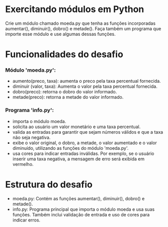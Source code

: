 # Exercitando módulos em Python
Crie um módulo chamado moeda.py 
que tenha as funções incorporadas aumentar(), diminuir(), dobro() e metade(). 
Faça também um programa que importe esse módulo e use algumas dessas funções.

# Funcionalidades do desafio
### Módulo 'moeda.py':
- aumento(preco, taxa): aumenta o preco pela taxa percentual fornecida.
- diminuir (valor, taxa): Aumenta o valor pela taxa percentual fornecida.
- dobro(preco): retorna o dobro do valor informado.
- metade(preco): retorna a metade do valor informado.

### Programa 'info.py':
- importa o módulo moeda.
- solicita ao usuário um valor monetário e uma taxa percentual.
- valida as entradas para garantir que sejam números válidos e que a taxa não seja negativa.
- exibe o valor original, o dobro, a metade, o valor aumentado e o valor diminuído, utilizando as funções do módulo 'moeda.py'.
- usa cores para indicar entradas inválidas. Por exemplo, se o usuário inserir uma taxa negativa, a mensagem de erro será exibida em vermelho.

# Estrutura do desafio
- moeda.py: Contém as funções aumentar(), diminuir(), dobro() e metade().
- info.py: Programa principal que importa o módulo moeda e usa suas funções. Também inclui validação de entrada e uso de cores para indicar erros.
